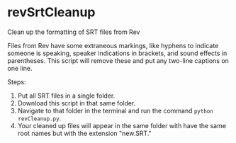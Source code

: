 # revSrtCleanup
Clean up the formatting of SRT files from Rev

Files from Rev have some extraneous markings, like hyphens to indicate someone is speaking, speaker indications in brackets, and sound effects in parentheses. This script will remove these and put any two-line captions on one line.

Steps:
1. Put all SRT files in a single folder.
2. Download this script in that same folder. 
3. Navigate to that folder in the terminal and run the command `python revCleanup.py`.
4. Your cleaned up files will appear in the same folder with have the same root names but with the extension "new.SRT."
